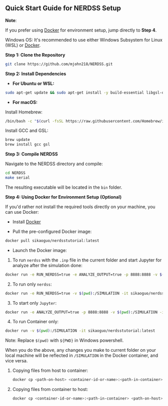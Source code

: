 ## Quick Start Guide for NERDSS Setup

**Note**:

If you prefer using [Docker](https://www.docker.com) for environment setup, jump directly to **Step 4**.

Windows OS: It's recommended to use either Windows Subsystem for Linux (WSL) or [Docker](https://www.docker.com).

**Step 1: Clone the Repository**

```bash
git clone https://github.com/mjohn218/NERDSS.git
```

**Step 2: Install Dependencies**

- **For Ubuntu or WSL:**

```bash
sudo apt-get update && sudo apt-get install -y build-essential libgsl-dev
```

- **For macOS:**

Install Homebrew:

```bash
/bin/bash -c "$(curl -fsSL https://raw.githubusercontent.com/Homebrew/install/HEAD/install.sh)"
```

Install GCC and GSL:

```bash
brew update
brew install gcc gsl
```

**Step 3: Compile NERDSS**

Navigate to the NERDSS directory and compile:

```bash
cd NERDSS
make serial
```

The resulting executable will be located in the `bin` folder.

**Step 4: Using Docker for Environment Setup (Optional)**

If you'd rather not install the required tools directly on your machine, you can use Docker:

- Install [Docker](https://www.docker.com)

- Pull the pre-configured Docker image:

```bash
docker pull sikaoguo/nerdsstutorial:latest
```

- Launch the Docker image:

1. To run `nerdss` with the `.inp` file in the current folder and start Jupyter for analyze after the simulation done:
```bash
docker run -e RUN_NERDSS=true -e ANALYZE_OUTPUT=true -p 8888:8888 -v $(pwd):/SIMULATION -it sikaoguo/nerdsstutorial:latest
```
2. To run only `nerdss`:
```bash
docker run -e RUN_NERDSS=true -v $(pwd):/SIMULATION -it sikaoguo/nerdsstutorial:latest
```
3. To start only `Jupyter`:
```bash
docker run -e ANALYZE_OUTPUT=true -p 8888:8888 -v $(pwd):/SIMULATION -it sikaoguo/nerdsstutorial:latest
```
4. To run Container only:
```bash
docker run -v $(pwd):/SIMULATION -it sikaoguo/nerdsstutorial:latest
```

Note: Replace `$(pwd)` with `${PWD}` in Windows powershell.

When you do the above, any changes you make to current folder on your local machine will be reflected in `/SIMULATION` in the Docker container, and vice versa.

1. Copying files from host to container: 
    ```bash
    docker cp <path-on-host> <container-id-or-name>:<path-in-container>
    ```

2. Copying files from container to host:
    ```bash
    docker cp <container-id-or-name>:<path-in-container> <path-on-host>
    ```
